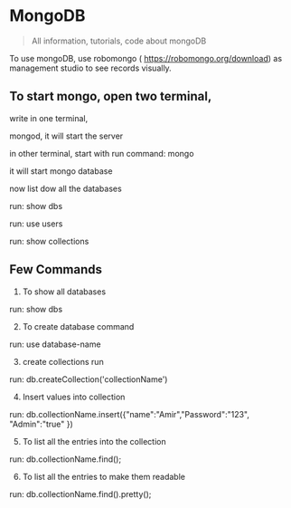 # MongoDB
> All information, tutorials, code about mongoDB

To use mongoDB, use robomongo ( https://robomongo.org/download) as management studio to see records visually.

## To start mongo, open two terminal, 

write in one terminal, 

mongod, it will start the server

in other terminal, start with 
run command: mongo

it will start mongo database

now list dow all the databases

run: show dbs

run: use users

run: show collections

## Few Commands

1. To show all databases

run: show dbs

2. To create database command

run: use database-name

3. create collections run

run: db.createCollection('collectionName')

4. Insert values into collection

run: db.collectionName.insert({"name":"Amir","Password":"123", "Admin":"true" })

5. To list all the entries into the collection

run: db.collectionName.find();

6. To list all the entries to make them readable

run: db.collectionName.find().pretty();
